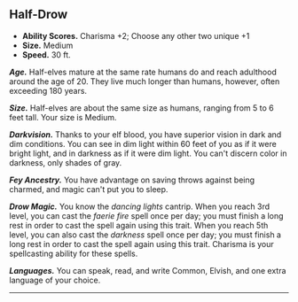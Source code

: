 ﻿## Half-Drow

- **Ability Scores.** Charisma +2; Choose any other two unique +1
- **Size.** Medium
- **Speed.** 30 ft.

***Age.*** Half-elves mature at the same rate humans do and reach adulthood around the age of 20. They live much longer than humans, however, often exceeding 180 years.

***Size.*** Half-elves are about the same size as humans, ranging from 5 to 6 feet tall. Your size is Medium.

***Darkvision.*** Thanks to your elf blood, you have superior vision in dark and dim conditions. You can see in dim light within 60 feet of you as if it were bright light, and in darkness as if it were dim light. You can't discern color in darkness, only shades of gray.

***Fey Ancestry.*** You have advantage on saving throws against being charmed, and magic can't put you to sleep.

***Drow Magic.*** You know the *dancing lights* cantrip. When you reach 3rd level, you can cast the *faerie fire* spell once per day; you must finish a long rest in order to cast the spell again using this trait. When you reach 5th level, you can also cast the *darkness* spell once per day; you must finish a long rest in order to cast the spell again using this trait. Charisma is your spellcasting ability for these spells.

***Languages.*** You can speak, read, and write Common, Elvish, and one extra language of your choice.

---


